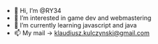 - 👋 Hi, I’m @RY34
- 👀 I’m interested in game dev and webmastering
- 🌱 I’m currently learning javascript and java
- 📫 My mail -> klaudiusz.kulczynski@gmail.com

<!---
RY34/RY34 is a ✨ special ✨ repository because its `README.md` (this file) appears on your GitHub profile.
You can click the Preview link to take a look at your changes.
--->
